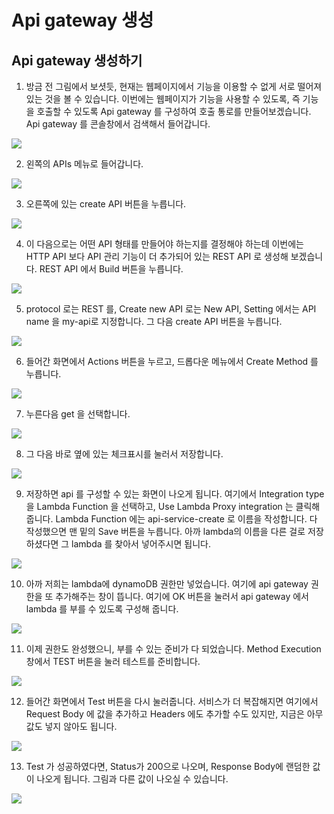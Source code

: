 # Api gateway 생성
## Api gateway 생성하기
1. 방금 전 그림에서 보셧듯, 현재는 웹페이지에서 기능을 이용할 수 없게 서로 떨어져 있는 것을 볼 수 있습니다. 이번에는 웹페이지가 기능을 사용할 수 있도록, 즉 기능을 호출할 수 있도록 Api gateway 를 구성하여 호출 통로를 만들어보겠습니다. Api gateway 를 콘솔창에서 검색해서 들어갑니다.

![](./images/create-apigateway-1.png)

2. 왼쪽의 APIs 메뉴로 들어갑니다.

![](./images/create-apigateway-2.png)

3. 오른쪽에 있는 create API 버튼을 누릅니다.

![](./images/create-apigateway-3.png)

4. 이 다음으로는 어떤 API 형태를 만들어야 하는지를 결정해야 하는데 이번에는 HTTP API 보다 API 관리 기능이 더 추가되어 있는 REST API 로 생성해 보겠습니다. REST API 에서 Build 버튼을 누릅니다.

![](./images/create-apigateway-4.png)

5. protocol 로는 REST 를, Create new API 로는 New API, Setting 에서는 API name 을 my-api로 지정합니다. 그 다음 create API 버튼을 누릅니다.

![](./images/create-apigateway-5.png)

6. 들어간 화면에서 Actions 버튼을 누르고, 드롭다운 메뉴에서 Create Method 를 누릅니다.

![](./images/create-apigateway-6.png)

7. 누른다음 get 을 선택합니다.

![](./images/create-apigateway-7.png)

8. 그 다음 바로 옆에 있는 체크표시를 눌러서 저장합니다.

![](./images/create-apigateway-8.png)

9. 저장하면 api 를 구성할 수 있는 화면이 나오게 됩니다. 여기에서 Integration type 을 Lambda Function 을 선택하고, Use Lambda Proxy integration 는 클릭해 줍니다. Lambda Function 에는 api-service-create 로 이름을 작성합니다. 다 작성했으면 맨 밑의 Save 버튼을 누릅니다. 아까 lambda의 이름을 다른 걸로 저장하셨다면 그 lambda 를 찾아서 넣어주시면 됩니다.

![](./images/create-apigateway-9.png)

10. 아까 저희는 lambda에 dynamoDB 권한만 넣었습니다. 여기에 api gateway 권한을 또 추가해주는 창이 뜹니다. 여기에 OK 버튼을 눌러서 api gateway 에서 lambda 를 부를 수 있도록 구성해 줍니다.

![](./images/create-apigateway-10.png)

11. 이제 권한도 완성했으니, 부를 수 있는 준비가 다 되었습니다. Method Execution 창에서 TEST 버튼을 눌러 테스트를 준비합니다.

![](./images/create-apigateway-11.png)

12. 들어간 화면에서 Test 버튼을 다시 눌러줍니다. 서비스가 더 복잡해지면 여기에서 Request Body 에 값을 추가하고 Headers 에도 추가할 수도 있지만, 지금은 아무 값도 넣지 않아도 됩니다.

![](./images/create-apigateway-12.png)

13. Test 가 성공하였다면, Status가 200으로 나오며, Response Body에 랜덤한 값이 나오게 됩니다. 그림과 다른 값이 나오실 수 있습니다.

![](./images/create-apigateway-13.png)
